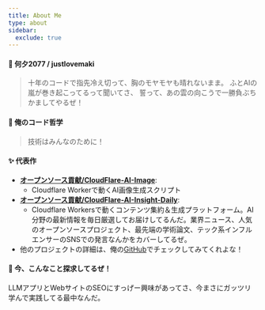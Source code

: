 ```yaml
---
title: About Me
type: about
sidebar:
  exclude: true
---
```

#### 👋 何夕2077 / justlovemaki

> 十年のコードで指先冷え切って、胸のモヤモヤも晴れないまま。
> ふとAIの嵐が巻き起こってるって聞いてさ、
> 誓って、あの雲の向こうで一勝負ぶちかましてやるぜ！

#### 🚀 俺のコード哲学

> 技術はみんなのために！

#### ✨ 代表作

*   **[オープンソース貢献/CloudFlare-AI-Image](https://github.com/justlovemaki/CloudFlare-AI-Image)**:
    *   Cloudflare Workerで動くAI画像生成スクリプト
*   **[オープンソース貢献/CloudFlare-AI-Insight-Daily](https://github.com/justlovemaki/CloudFlare-AI-Insight-Daily)**:
    *   Cloudflare Workersで動くコンテンツ集約＆生成プラットフォーム。AI分野の最新情報を毎日厳選してお届けしてるんだ。業界ニュース、人気のオープンソースプロジェクト、最先端の学術論文、テック系インフルエンサーのSNSでの発言なんかをカバーしてるぜ。
*   他のプロジェクトの詳細は、俺の[GitHub](https://github.com/justlovemaki)でチェックしてみてくれよな！

#### 🌱 今、こんなこと探求してるぜ！

LLMアプリとWebサイトのSEOにすっげー興味があってさ、今まさにガッツリ学んで実践してる最中なんだ。